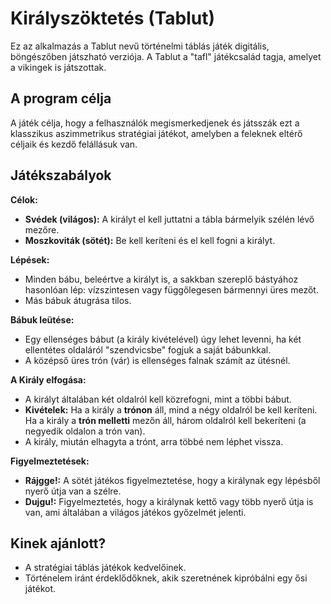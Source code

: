 # Királyszöktetés (Tablut)

Ez az alkalmazás a Tablut nevű történelmi táblás játék digitális, böngészőben játszható verziója. A Tablut a "tafl" játékcsalád tagja, amelyet a vikingek is játszottak.

## A program célja

A játék célja, hogy a felhasználók megismerkedjenek és játsszák ezt a klasszikus aszimmetrikus stratégiai játékot, amelyben a feleknek eltérő céljaik és kezdő felállásuk van.

## Játékszabályok

**Célok:**
* **Svédek (világos):** A királyt el kell juttatni a tábla bármelyik szélén lévő mezőre.
* **Moszkoviták (sötét):** Be kell keríteni és el kell fogni a királyt.

**Lépések:**
* Minden bábu, beleértve a királyt is, a sakkban szereplő bástyához hasonlóan lép: vízszintesen vagy függőlegesen bármennyi üres mezőt.
* Más bábuk átugrása tilos.

**Bábuk leütése:**
* Egy ellenséges bábut (a király kivételével) úgy lehet levenni, ha két ellentétes oldaláról "szendvicsbe" fogjuk a saját bábunkkal.
* A középső üres trón (vár) is ellenséges falnak számít az ütésnél.

**A Király elfogása:**
* A királyt általában két oldalról kell közrefogni, mint a többi bábut.
* **Kivételek:** Ha a király a **trónon** áll, mind a négy oldalról be kell keríteni. Ha a király a **trón melletti** mezőn áll, három oldalról kell bekeríteni (a negyedik oldalon a trón van).
* A király, miután elhagyta a trónt, arra többé nem léphet vissza.

**Figyelmeztetések:**
* **Rájgge!:** A sötét játékos figyelmeztetése, hogy a királynak egy lépésből nyerő útja van a szélre.
* **Dujgu!:** Figyelmeztetés, hogy a királynak kettő vagy több nyerő útja is van, ami általában a világos játékos győzelmét jelenti.

## Kinek ajánlott?

* A stratégiai táblás játékok kedvelőinek.
* Történelem iránt érdeklődőknek, akik szeretnének kipróbálni egy ősi játékot.
